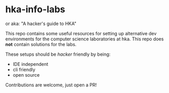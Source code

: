 # hka-info-labs
or aka: "A hacker's guide to HKA"

This repo contains some useful resources for setting up alternative dev environments for the computer science laboratories at hka.
This repo does **not** contain solutions for the labs.

These setups should be *hacker* friendly by being:
* IDE independent
* cli friendly
* open source

Contributions are welcome, just open a PR!
